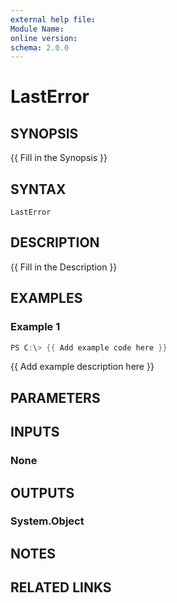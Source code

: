 ```yaml
---
external help file:
Module Name:
online version:
schema: 2.0.0
---
```


# LastError

## SYNOPSIS
{{ Fill in the Synopsis }}

## SYNTAX

```
LastError
```

## DESCRIPTION
{{ Fill in the Description }}

## EXAMPLES

### Example 1
```powershell
PS C:\> {{ Add example code here }}
```

{{ Add example description here }}

## PARAMETERS

## INPUTS

### None

## OUTPUTS

### System.Object
## NOTES

## RELATED LINKS
